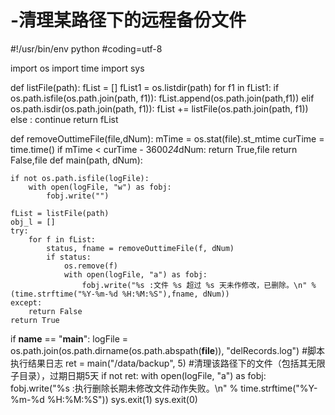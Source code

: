 # -清理某路径下的远程备份文件


#!/usr/bin/env python
#coding=utf-8

import os
import time
import sys

def listFile(path):
    fList = []
    fList1 = os.listdir(path)
    for f1 in fList1:
        if os.path.isfile(os.path.join(path, f1)):
            fList.append(os.path.join(path,f1))
        elif os.path.isdir(os.path.join(path, f1)):
            fList += listFile(os.path.join(path, f1))
        else :
            continue
    return fList

def removeOuttimeFile(file,dNum):
    mTime = os.stat(file).st_mtime
    curTime = time.time()
    if mTime < curTime - 3600*24*dNum:
        return True,file
    return False,file
def main(path, dNum):

    if not os.path.isfile(logFile):
        with open(logFile, "w") as fobj:
            fobj.write("")

    fList = listFile(path)
    obj_l = []
    try:
        for f in fList:
            status, fname = removeOuttimeFile(f, dNum)
            if status:
                os.remove(f)
                with open(logFile, "a") as fobj:
                    fobj.write("%s :文件 %s 超过 %s 天未作修改，已删除。\n" % (time.strftime("%Y-%m-%d %H:%M:%S"),fname, dNum))
    except:
        return False
    return True

if __name__ == "__main__":
    logFile = os.path.join(os.path.dirname(os.path.abspath(__file__)), "delRecords.log")            #脚本执行结果日志
    ret = main("/data/backup", 5)                                   #清理该路径下的文件（包括其无限子目录），过期日期5天
    if not ret:
        with open(logFile, "a") as fobj:
            fobj.write("%s :执行删除长期未修改文件动作失败。\n" % time.strftime("%Y-%m-%d %H:%M:%S"))
        sys.exit(1)
    sys.exit(0)
